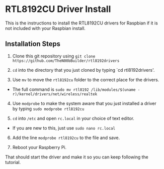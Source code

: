 # RTL8192CU Driver Install

This is the instructions to install the RTL8192CU drivers for Raspbian if it is
not included with your Raspbian install. 

## Installation Steps

1. Clone this git repository using `git clone https://github.com/TheN00bBuilder/rtl8192drivers`


2. `cd` into the directory that you just cloned by typing `cd rtl8192drivers'.


3. Use `mv` to move the `rtl8192cu` folder to the correct place for the drivers. 
  * The full command is `sudo mv rtl8192 /lib/modules/$(uname -r)/kernel/drivers/net/wireless/realtek`


4. Use `modprobe` to make the system aware that you just installed a driver by 
typing `sudo modprobe rtl8192cu` 


5. `cd` into `/etc` and open `rc.local` in your choice of text editor.
  * If you are new to this, just use `sudo nano rc.local`

6. Add the line `modprobe rtl8192cu` to the file and save. 


7. Reboot your Raspberry Pi. 


That should start the driver and make it so you can keep following the tutorial.
